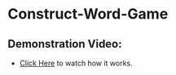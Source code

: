 # Construct-Word-Game

## Demonstration Video:

* [Click Here](https://youtu.be/bqqdvTEwka4) to watch how it works.


